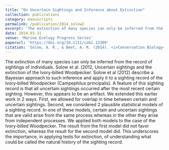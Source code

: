 ```yaml
---
title: "On Uncertain Sightings and Inference about Extinction"
collection: publications
category: manuscripts
permalink: /publication/2014_solow2
excerpt: 'The extinction of many species can only be inferred from the record of sightings of individuals. Solow et al. (2012, Uncertain sightings and the extinction of the Ivory‐billed Woodpecker ...'
date: 2014-03-31
venue: 'Marine Ecology Progress Series'
paperurl: 'https://doi.org/10.1111/cobi.12309'
citation: 'Solow, A. R., & Beet, A. R. (2014). <i>Conservation Biology</i> &quot;28(4), 1119-1123.&quot;.'
---
```


The extinction of many species can only be inferred from the record of sightings of individuals. Solow et al. (2012, Uncertain sightings and the extinction of the Ivory‐billed Woodpecker. Solow et al (2012) describe a Bayesian approach to such inference and apply it to a sighting record of the Ivory‐billed Woodpecker (Campephilus principalis). A feature of this sighting record is that all uncertain sightings occurred after the most recent certain sighting. However, this appears to be an artifact. We extended this earlier work in 2 ways. First, we allowed for overlap in time between certain and uncertain sightings. Second, we considered 2 plausible statistical models of a sighting record. In one of these models, certain and uncertain sightings that are valid arise from the same process whereas in the other they arise from independent processes. We applied both models to the case of the Ivory‐billed Woodpecker. The result from the first model did not favor extinction, whereas the result for the second model did. This underscores the importance, in applying tests for extinction, of understanding what could be called the natural history of the sighting record.